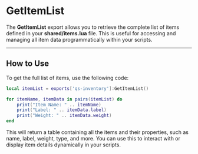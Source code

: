 # GetItemList

The **GetItemList** export allows you to retrieve the complete list of items defined in your **shared/items.lua** file. This is useful for accessing and managing all item data programmatically within your scripts.

***

## How to Use

To get the full list of items, use the following code:

```lua
local itemList = exports['qs-inventory']:GetItemList()

for itemName, itemData in pairs(itemList) do
    print("Item Name: " .. itemName)
    print("Label: " .. itemData.label)
    print("Weight: " .. itemData.weight)
end
```

This will return a table containing all the items and their properties, such as name, label, weight, type, and more. You can use this to interact with or display item details dynamically in your scripts.
